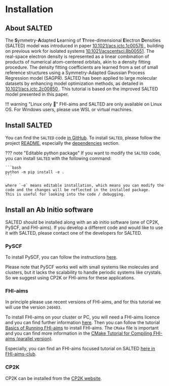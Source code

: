 # Installation

## About SALTED

The **S**ymmetry-**A**dapted **L**earning of **T**hree-dimensional **E**lectron **D**ensities (SALTED) model was introduced in paper [10.1021/acs.jctc.1c00576  ](https://pubs.acs.org/doi/10.1021/acs.jctc.1c00576), building on previous work for isolated systems [10.1021/acscentsci.8b00551](https://pubs.acs.org/doi/10.1021/acscentsci.8b00551).
The real-space electron density is represented as a linear combination of products of numerical atom-centered orbitals, akin to a density fitting procedure.
The density fitting coefficients are learned from a set of small reference structures using a Symmetry-Adapted Gaussian Process Regression model (SAGPR).
SALTED has been applied to large molecular datasets by enhancing model optimization methods, as detailed in [10.1021/acs.jctc.2c00850  ](https://pubs.acs.org/doi/full/10.1021/acs.jctc.2c00850).
This tutorial is based on the improved SALTED model presented in this paper.

!!! warning "Linux only 🐧"
    FHI-aims and SALTED are only available on Linux OS. For Windows users, please use WSL or virtual machines.


## Install SALTED

You can find the `SALTED` code [in GitHub](https://github.com/andreagrisafi/SALTED).
To install `SALTED`, please follow the project [README](https://github.com/andreagrisafi/SALTED),
especially the [dependencies](https://github.com/andreagrisafi/SALTED#dependencies) section.

??? note "Editable python package"
    If you want to modify the `SALTED` code, you can install `SALTED` with the following command:

    ```bash
    python -m pip install -e .
    ```

    where `-e` means editable installation, which means you can modify the code and the changes will be reflected in the installed package.
    This is useful for looking into the code / debugging.



## Install an Ab Initio software

SALTED should be installed along with an ab initio software (one of CP2K, PySCF, and FHI-aims). If you develop a different code and would like to use it with SALTED, please contact one of the developers for SALTED.

### PySCF

To install PySCF, you can follow the instructions [here](https://pyscf.org/install.html).

Please note that PySCF works well with small systems like molecules and clusters, but it lacks the scalability to handle periodic systems like crystals.
So we suggest using CP2K or FHI-aims for these applications.


### FHI-aims


In principle please use recent versions of FHI-aims, and for this tutorial we will use the version `240403`.

To install FHI-aims on your cluster or PC, you will need a FHI-aims licence and you can find further information [here](https://fhi-aims.org/get-the-code).
Then you can follow the tutorial [Basics of Running FHI-aims](https://fhi-aims-club.gitlab.io/tutorials/basics-of-running-fhi-aims/preparations/) to install FHI-aims.
The `CMake` file is important and you can find more information in the [CMake Tutorial for Compiling FHI-aims (parallel version)](https://aims-git.rz-berlin.mpg.de/aims/FHIaims/-/wikis/CMake%20Tutorial).

Especially, you can find an FHI-aims focused tutorial on SALTED [here in FHI-aims-club](https://fhi-aims-club.gitlab.io/tutorials/fhi-aims-with-salted).


### CP2K

CP2K can be installed from the [CP2K website](https://www.cp2k.org/).


